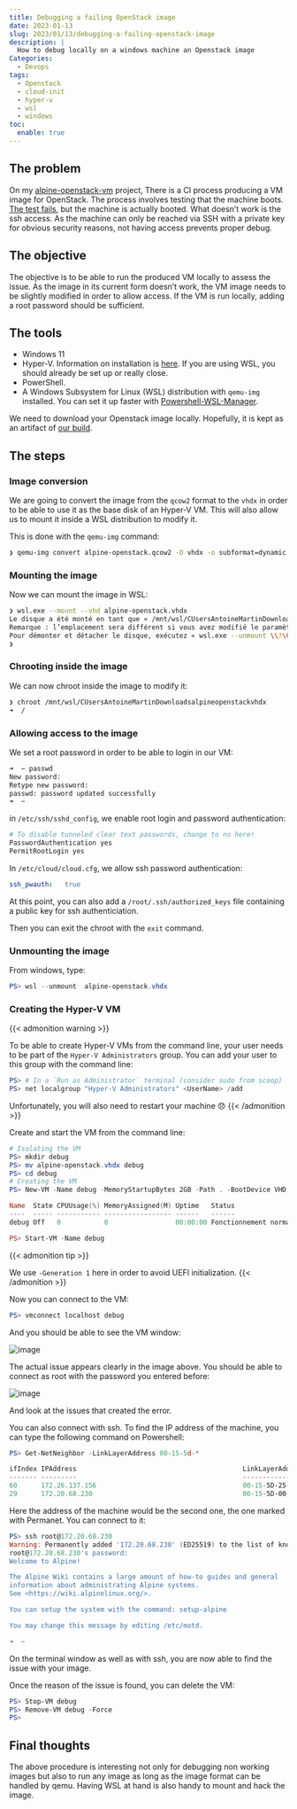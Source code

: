 ```yaml
---
title: Debugging a failing OpenStack image
date: 2023-01-13
slug: 2023/01/13/debugging-a-failing-openstack-image
description: |
  How to debug locally on a windows machine an Openstack image
Categories:
  - Devops
tags:
  - Openstack
  - cloud-init
  - hyper-v
  - wsl
  - windows
toc:
  enable: true
---
```


## The problem

On my
[alpine-openstack-vm](https://github.com/antoinemartin/alpine-openstack-vm)
project, There is a CI process producing a VM image for OpenStack. The process
involves testing that the machine boots. [The test
fails](https://github.com/antoinemartin/alpine-openstack-vm/actions/runs/3909412713),
but the machine is actually booted. What doesn’t work is the ssh access. As
the machine can only be reached via SSH with a private key for obvious security
reasons, not having access prevents proper debug.

## The objective

The objective is to be able to run the produced VM locally to assess the issue.
As the image in its current form doesn’t work, the VM image needs to be
slightly modified in order to allow access. If the VM is run locally, adding a
root password should be sufficient.

## The tools

- Windows 11
- Hyper-V. Information on installation is
  [here](https://learn.microsoft.com/en-us/virtualization/hyper-v-on-windows/quick-start/enable-hyper-v).
  If you are using WSL, you should already be set up or really close.
- PowerShell.
- A Windows Subsystem for Linux (WSL) distribution with `qemu-img` installed.
  You can set it up faster with
  [Powershell-WSL-Manager](https://mrtn.me/PowerShell-Wsl-Manager/).

We need to download your Openstack image locally. Hopefully, it is kept as an
artifact of [our
build](https://github.com/antoinemartin/alpine-openstack-vm/actions/runs/3909412713).

## The steps

### Image conversion

We are going to convert the image from the `qcow2` format to the `vhdx` in order
to be able to use it as the base disk of an Hyper-V VM. This will also allow us
to mount it inside a WSL distribution to modify it.

This is done with the `qemu-img` command:

```bash
❯ qemu-img convert alpine-openstack.qcow2 -O vhdx -o subformat=dynamic alpine-openstack.vhdx
```

### Mounting the image

Now we can mount the image in WSL:

```bash
❯ wsl.exe --mount --vhd alpine-openstack.vhdx
Le disque a été monté en tant que « /mnt/wsl/CUsersAntoineMartinDownloadsalpineopenstackvhdx ».
Remarque : l’emplacement sera différent si vous avez modifié le paramètre automount.root dans /etc/wsl.conf.
Pour démonter et détacher le disque, exécutez « wsl.exe --unmount \\?\C:\Users\AntoineMartin\Downloads\alpine-openstack.vhdx ».
❯
```

### Chrooting inside the image

We can now chroot inside the image to modify it:

```bash
❯ chroot /mnt/wsl/CUsersAntoineMartinDownloadsalpineopenstackvhdx
➜  /
```

### Allowing access to the image

We set a root password in order to be able to login in our VM:

```bash
➜  ~ passwd
New password:
Retype new password:
passwd: password updated successfully
➜  ~
```

in `/etc/ssh/sshd_config`, we enable root login and password authentication:

```bash
# To disable tunneled clear text passwords, change to no here!
PasswordAuthentication yes
PermitRootLogin yes
```

In `/etc/cloud/cloud.cfg`, we allow ssh password authentication:

```yaml
ssh_pwauth:   true
```

At this point, you can also add a `/root/.ssh/authorized_keys` file containing a
public key for ssh authenticiation.

Then you can exit the chroot with the `exit` command.

### Unmounting the image

From windows, type:

```powershell
PS> wsl --unmount  alpine-openstack.vhdx
```

### Creating the Hyper-V VM

{{< admonition warning >}}

To be able to create Hyper-V VMs from the command line, your user needs to be part of the `Hyper-V Administrators` group. You can add your user to this group with the command line:
```powershell
PS> # In a `Run as Administrator` terminal (consider sudo from scoop)
PS> net localgroup "Hyper-V Administrators" <UserName> /add
```

Unfortunately, you will also need to restart your machine 😞
{{< /admonition >}}

Create and start the VM from the command line:

```powershell
# Isolating the VM
PS> mkdir debug
PS> mv alpine-openstack.vhdx debug
PS> cd debug
# Creating the VM
PS> New-VM -Name debug -MemoryStartupBytes 2GB -Path . -BootDevice VHD -VHDPath .\alpine-openstack.vhdx -SwitchName "Default Switch" -Generation 1

Name  State CPUUsage(%) MemoryAssigned(M) Uptime   Status                Version
----  ----- ----------- ----------------- ------   ------                -------
debug Off   0           0                 00:00:00 Fonctionnement normal 11.0

PS> Start-VM -Name debug
```

{{< admonition tip >}}

We use `-Generation 1` here in order to avoid UEFI initialization.
{{< /admonition >}}

Now you can connect to the VM:

```powershell
PS> vmconnect localhost debug
```

And you should be able to see the VM window:

![image](/images/57d67816-b3f8-491d-b681-aa56e4be79f1.png)

The actual issue appears clearly in the image above. You should be able to
connect as root with the password you entered before:

![image](/images/f3769ee0-7eba-4322-aef9-9cab9d0b0001.png)

And look at the issues that created the error.

You can also connect with ssh. To find the IP address of the machine, you can
type the following command on Powershell:

```powershell
PS> Get-NetNeighbor -LinkLayerAddress 00-15-5d-*

ifIndex IPAddress                                          LinkLayerAddress      State       PolicyStore
------- ---------                                          ----------------      -----       -----------
60      172.26.137.156                                     00-15-5D-25-05-1D     Reachable   ActiveStore
29      172.20.68.230                                      00-15-5D-00-3F-24     Permanent   ActiveStore
```

Here the address of the machine would be the second one, the one marked with
Permanet. You can connect to it:

```powershell
PS> ssh root@172.20.68.230
Warning: Permanently added '172.20.68.230' (ED25519) to the list of known hosts.
root@172.20.68.230's password:
Welcome to Alpine!

The Alpine Wiki contains a large amount of how-to guides and general
information about administrating Alpine systems.
See <https://wiki.alpinelinux.org/>.

You can setup the system with the command: setup-alpine

You may change this message by editing /etc/motd.

➜  ~
```

On the terminal window as well as with ssh, you are now able to find the issue
with your image.

Once the reason of the issue is found, you can delete the VM:

```powershell
PS> Stop-VM debug
PS> Remove-VM debug -Force
PS>
```

## Final thoughts

The above procedure is interesting not only for debugging non working images but
also to run any image as long as the image format can be handled by qemu. Having
WSL at hand is also handy to mount and hack the image.
